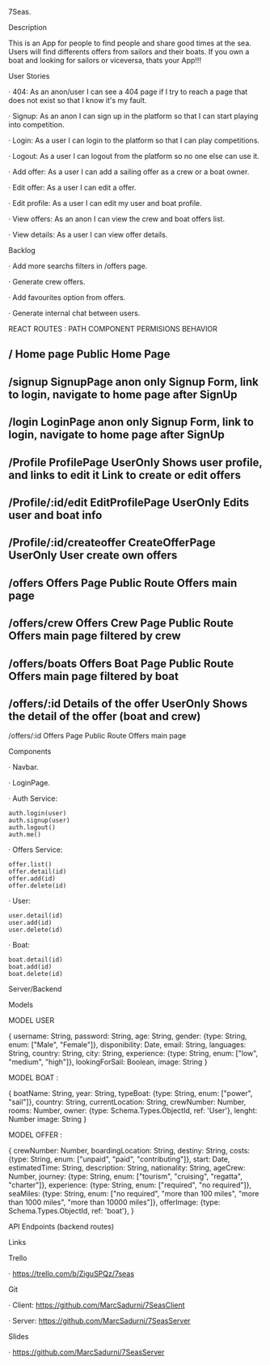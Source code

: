 7Seas.

Description

This is an App for people to find people and share good times at the sea. Users will find differents offers from sailors and their boats.
If you own a boat and looking for sailors or viceversa, thats your App!!!


User Stories

· 404: As an anon/user I can see a 404 page if I try to reach a page that does not exist so that I know it's my fault.

· Signup: As an anon I can sign up in the platform so that I can start playing into competition.

· Login: As a user I can login to the platform so that I can play competitions.

· Logout: As a user I can logout from the platform so no one else can use it.

· Add offer: As a user I can add a sailing offer as a crew or a boat owner.

· Edit offer: As a user I can edit a offer.

· Edit profile: As a user I can edit my user and boat profile.

· View offers: As an anon I can view the crew and boat offers list.

· View details: As a user I can view offer details.



Backlog

· Add more searchs filters in /offers page.

· Generate crew offers.

· Add favourites option from offers.

· Generate internal chat between users.




REACT ROUTES :
PATH			            COMPONENT		            PERMISIONS		        BEHAVIOR

/			                Home page		            Public	<Route>		    Home Page
-----------------------------------------------------------------------------------------------------------------------
/signup		                SignupPage		            anon only		        Signup Form, link to login, 
                        	                            <AnonRoute>		        navigate to home page after SignUp
-----------------------------------------------------------------------------------------------------------------------
/login			            LoginPage		            anon only		        Signup Form, link to login,
						                                <AnonRoute>		        navigate to home page after SignUp	
-----------------------------------------------------------------------------------------------------------------------
/Profile			        ProfilePage		            UserOnly		        Shows user profile, and links to edit it
						                                <Private Route>	        Link to create or edit offers
-----------------------------------------------------------------------------------------------------------------------
/Profile/:id/edit		    EditProfilePage		        UserOnly		        Edits user and boat info
						                                <Private Route>
-----------------------------------------------------------------------------------------------------------------------
/Profile/:id/createoffer	CreateOfferPage	            UserOnly		        User create own offers
						                                <PrivateRoute>
-----------------------------------------------------------------------------------------------------------------------
/offers			            Offers Page		            Public Route		    Offers main page
-----------------------------------------------------------------------------------------------------------------------
/offers/crew		        Offers Crew Page	        Public Route		    Offers main page filtered by crew
-----------------------------------------------------------------------------------------------------------------------
/offers/boats		        Offers Boat Page	        Public Route		    Offers main page filtered by boat
-----------------------------------------------------------------------------------------------------------------------
/offers/:id		            Details of the offer	    UserOnly		        Shows the detail of the offer
						                                <Private Route>	        (boat and crew)
-----------------------------------------------------------------------------------------------------------------------
/offers/:id			        Offers Page		            Public Route		    Offers main page




Components

· Navbar.

· LoginPage.



· Auth Service:

    auth.login(user)
    auth.signup(user)
    auth.logout()
    auth.me()

· Offers Service:

    offer.list()
    offer.detail(id)
    offer.add(id)
    offer.delete(id)

· User:

    user.detail(id)
    user.add(id)
    user.delete(id)

· Boat:

    boat.detail(id)
    boat.add(id)
    boat.delete(id)


Server/Backend

Models

MODEL USER 

{
username: String,
password: String,
age: String,
gender: {type: String, enum: ["Male", "Female"]}, 
disponibility: Date,
email: String,
languages: String,
country: String,
city: String,
experience: {type: String, enum: ["low", "medium", "high"]}, 
lookingForSail: Boolean,
image: String
}

MODEL BOAT :

{
boatName: String,
year: String,
typeBoat: {type: String, enum: ["power", "sail"]}, 
country: String,
currentLocation: String,
crewNumber: Number,
rooms: Number,
owner: {type: Schema.Types.ObjectId, ref: 'User'},
lenght: Number
image: String
}

MODEL OFFER :

{
crewNumber: Number,
boardingLocation: String,
destiny: String,
costs: {type: String, enum: ["unpaid", "paid", "contributing"]}, 
start: Date,
estimatedTime: String,
description: String,
nationality: String,
ageCrew: Number,
journey: {type: String, enum: ["tourism", "cruising", "regatta", "charter"]},
experience: {type: String, enum: ["required", "no required"]},
seaMiles: {type: String, enum: ["no required", "more than 100 miles", "more than 1000 miles", "more than 10000 miles"]},
offerImage: {type: Schema.Types.ObjectId, ref: 'boat'},
}



API Endpoints (backend routes)







Links 

Trello

· https://trello.com/b/ZiguSPQz/7seas 

Git

· Client: https://github.com/MarcSadurni/7SeasClient

· Server: https://github.com/MarcSadurni/7SeasServer

Slides

· https://github.com/MarcSadurni/7SeasServer 